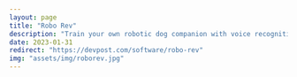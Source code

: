 ```yaml
---
layout: page
title: "Robo Rev"
description: "Train your own robotic dog companion with voice recognition and object detection abilities."
date: 2023-01-31
redirect: "https://devpost.com/software/robo-rev"
img: "assets/img/roborev.jpg"
---
```

